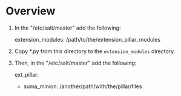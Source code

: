 Overview
========

1. In the "/etc/salt/master" add the following:

   extension_modules: /path/to/the/extension_pillar_modules

2. Copy *.py from this directory to the `extension_modules` directory.

3. Then, in the "/etc/salt/master" add the following:

   ext_pillar:
     - suma_minion: /another/path/with/the/pillar/files
